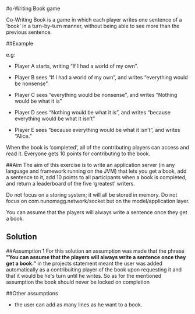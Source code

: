#o-Writing Book game

Co-Writing Book is a game in which each player writes one sentence of a ‘book’ in a turn-by-turn manner, without being able to see more than the previous sentence.

##Example

e.g: 
- Player A starts, writing “If I had a world of my own”.

- Player B sees “If I had a world of my own”, and writes “everything would be nonsense”.

- Player C sees “everything would be nonsense”, and writes “Nothing would be what it is”

- Player D sees “Nothing would be what it is”, and writes “because everything would be what it isn’t”

- Player E sees “because everything would be what it isn’t”, and writes “Alice.”

When the book is ‘completed’, all of the contributing players can access and read it. Everyone gets 10 points for contributing to the book.


##Aim
The aim of this exercise is to write an application server (in any language and framework running on the JVM) that lets you get a book, add a sentence to it, add 10 points to all participants when a book is completed, and return a leaderboard of the five ‘greatest’ writers.

Do not focus on a storing system; it will all be stored in memory. Do not focus on com.nunomagg.network/socket but on the model/application layer.

You can assume that the players will always write a sentence once they get a book.

## Solution

##Assumption 1
For this solution an assumption was made that the phrase **"You can assume that the players will always write a sentence once they get a book."**
in the projects statement meant the user was added automatically as a contribuiting player of the book upon requesting it and that it would be he's
turn until he writes.
So as for the mentioned assumption the book should never be locked on completion

##Other assumptions
- the user can add as many lines as he want to a book.
